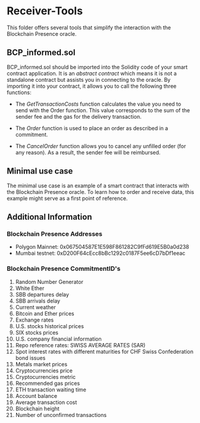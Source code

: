 # Receiver-Tools 

This folder offers several tools that simplify the interaction with the Blockchain Presence oracle. 

## BCP_informed.sol

BCP_informed.sol should be imported into the Solidity code of your smart contract application. It is an *abstract contract* which means it is not a standalone contract but assists you in connecting to the oracle. By importing it into your contract, it allows you to call the following three functions:

- The *GetTransactionCosts* function calculates the value you need to send with the Order function. This value corresponds to the sum of the sender fee and the gas for the delivery transaction.

- The *Order* function is used to place an order as described in a commitment.

- The *CancelOrder* function allows you to cancel any unfilled order (for any reason). As a result, the sender fee will be reimbursed.

## Minimal use case

The minimal use case is an example of a smart contract that interacts with the Blockchain Presence oracle. To learn how to order and receive data, this example might serve as a first point of reference.

## Additional Information

### Blockchain Presence Addresses

- Polygon Mainnet: 0x067504587E1E598F861282C9fFd619E5B0a0d238 
- Mumbai testnet: 0xD200F64cEcc8bBc1292c0187F5ee6cD7bDf1eeac 

### Blockchain Presence CommitmentID's

1. Random Number Generator
2. White Ether
3. SBB departures delay
4. SBB arrivals delay
5. Current weather
6. Bitcoin and Ether prices
7. Exchange rates
8. U.S. stocks historical prices
9. SIX stocks prices
10. U.S. company financial information
11. Repo reference rates: SWISS AVERAGE RATES (SAR)
12. Spot interest rates with different maturities for CHF Swiss Confederation bond issues
13. Metals market prices
14. Cryptocurrencies price
15. Cryptocurrencies metric
16. Recommended gas prices
17. ETH transaction waiting time
18. Account balance
19. Average transaction cost
20. Blockchain height
21. Number of unconfirmed transactions
